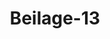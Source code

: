 ---  
schema: default  
title: Beilage-13  
organization: Team Charlie  
notes: "<p>Description</p><p>rotokoll

der in Folge des 30. Art. der Elbeschifffahrts=Acte vom 23. Juni 1821 in

Hamburg versammelten

Revisionscommission.

Die nachbenannten Bevollmächtigten

für Oesterreich:

der Kaiserlich=Königliche wirkliche Gubernialrath und Beisitzer des verstärkten ständischen

Ausschusses im Königreiche Böhmen, Johann Wenzel Ritter von Böhm, Inhaber

des K. K. Civil=Ehrenkreuzes, und Ritter des Großherzoglich=Toscanischen St. Joseph

Ordens, und

der Kaiserlich=Königliche Rath und Generalconsul Joseph Eichhoff;

für Preussen:

der Königliche Geheime Regierungsrath Carl Christian Mauve, Ritter des Königlich

Preussischen rothen Adlerordens dritter Classe;

für Sachsen:

der Königliche Geheime Finanzrath Günther von Bünau, Ritter des Königlich=Sächsischen

Civilverdienst= und des K. K. Oesterreichischen Leopold=Ordens;

für Hannover:

der Königliche Geheime Legationsrath Johann Friedrich Albrecht von Duve, Ritter des

Königlich=Hannöverischen Guelphen=Ordens, Minister=Resident bei den freien und

Hansestädten und Generalconsul zu Hamburg, und

der Königliche Regierungsrath Wilhelm Philipp Rudolph Rumann;

für Dänemark:

der Königliche Geheime Legationsrath Johann Georg Rist, Ritter des Königlich=Dänischen

Danebrog=Ordens, und Danebrogsmann;

für Mecklenburg:

der Großherzogliche wirkliche Geheime Kammerrath Joach. Christ. Steinfeld, des Kaiser

lich=Oesterreichischen Leopold=, des Königlich=Hannöverischen Guelphen= und des Kö=

niglich=Schwedischen Nordstern= und Wasa=Ordens Ritter;für Anhalt=Bernburg:

der Königlich=Sächsische Geheime Finanzrath Günther von Bünau rc. rc.;

für Anhalt=Cöthen:

der Herzogliche Landkammerrat

August Ludwig von Behr;

für Anhalt=Dessau:

der Königlich=Sächsische Geheime Finanzrath Günther von Bünau rc. rc.;

für Hamburg:

der Senator Christian Nicolaus Pehmöller

sind über folgende ergänzende Bestimmungen zur Elbeschifffahrts=Acte übereingekommen:</p><p>§.1</p><p>(ad Art. 8.)

Die dem Art. 8 der Elbeschifffahrts=Acte anliegende Gewichtstabelle ist in der Art be=

richtigt, wie sie sub lit. A gegenwärtigem Protokolle zur alleinigen Anwendung beiliegt.</p><p>§.2</p><p>(ad Art. 9.)

Die dem Art. 9 der Elbeschifffahrts=Acte sub num. 2 beigefügte Tabelle, aus wel=

cher die streckenweise Vertheilung des Tarifsatzes ersichtlich war, ist in der Anlage lit. B

ergänzt.</p><p>§.3</p><p>(ad Art. 9.)

Transitirende Schiffe können an dem ersten Erhebungsamte die Gebühren für die

ganze Strecke eines jeden Uferstaates entrichten.</p><p>§.4</p><p>(ad Art. 10.)

Der Art. 10 der Elbeacte ist modificirt, wie folgt:

Auf ein Viertheil des Elbezolles werden nachstehende Artikel ermäsiget:

Ambose, Anker, Asche (unausgelaugte), Bier (mit Ausnahme des fremden), Blei,

Bleierz, Bohnen, Bolus, Bomben, Borsten (Schweins=), Drath (eisern), Eisenblech

ohne Unterschied, Eisen (gegossenes), Erbsen, Erz, Geflügel, Gerste, Glas ohne

Unterschied, Glasgalle, Graupen, Gries und Grütze von allen Getreidearten, Guß

Eisenwaaren (grobe), Hafer, Hirse, Holzkohlen, Hornspitzen und Hornplatten

(unverarbeitete), Kanonen, Kienruß, Knoppern, Korn (Roggen), Kreide (weisse,

schwarze, rothe), Kümmel, Kugeln (eiserne), Lafetten, Linsen, Lohrinde (Borken),

Marmor (roher), Mehl (aller Getreidearten), metallische Mineralerde, Mineralwasser,Mörser (Bomben), Münzkrätze, eiserne Nägel (gegossene), Ocker, Oelkuchen,

Pech, Platten (marmorne und dergleichen) Rindshörner und Füsse, Rothstein, Saamen

aller Art, als: Anis, Fenchel, Hanf, Rübsaamen rc. Salz (Küchen=See= und

Stein=), Sauerkraut, Schleif= oder Wetzsteine (feine), Spelz, Stangeneisen (geschmie=

detes), Theer, Trippel, Wachholderbeeren, Weitzen, Wicken.

Auf ein Fünftheil der Gebühr:

Gröbere Böttcher= und andere Holzwaaren, als: Leitern, Mulden, Schaufeln, Schwin

gen und dergleichen Feldgeräthe, so wie die gröberen Korbsorten zu Fastagen von Baum

wurzeln rc., leere Fässer, Kisten und Tonnen, Früchte (gedörrte, Back

obst), Hagebutten (gedörrte).

Auf ein Zehntheil:

Bau= und Nutzholz, Blut (von Schlachtvieh), Butter und Käse (frische), Eier,

Eisen (altes), Knochen, Laugenfluß, Milch, Schmelztiegel aller Art, Steinge

schirr (gemeines), Töpferwaare.

Auf ein Zwanzigtheil:

Braunkohle, Brennholz, Busch aller Art, Cichorienwurzel, Eicheln, Faschinen,

Früchte (frische, Obst), Gemüse (frisches), Gras und Heu, Gips, Kalk, Rüsse aller

Art, Rohr (Dach=Schilf= und Stuhl=), Seegras, Stroh, Torf, Weintrauben,

Wellen (Brandbusch), Wurzeln (eßbare).

Auf ein Vierzigtheil:

Alaun= und Vitriolstein, Asche (ausgelaugte), Drusen (Trester), Dünger, als:

Mist, Mergel, Stoppeln u. s. w., Floßgeräthe (rückgehende), Galmeistein, Glas

und Topfscherben, Kalkstein, Kufen, Rinnen und Tröge rc. von Stein, Kies

(gemeiner Stein-), Leinpferde (zu Wasser rückgehende), Mörtel von Ziegel und Tuff

stein (Traß), Mühlsteine, Pfeifenerde, Pflastersteine, Sand, Sand= und Bruchsteine aller

Art, Schiefer (Dach=), Steinkohlen, Thon, Töpfer= und Walkererde, Tuffstein, Ziegel

(gebrannte und Luft=), Ziegelcement.</p><p>§.5</p><p>(ad Art. 10.)

Die im Manifeste nicht verzeichneten Reise=Victualien der Schiffer sind in verhält=

nißmäsiger Quantität ganz abgabenfrei. Bei Bestimmung der Quantität soll mit der bil=ligsten Umsicht nach der Länge der Reise, der Stärke der Bemannung rc. rc. verfahren, und

dem gemäß das Nähere von den Regierungen an die Zollämter erlassen werden.</p><p>§.6</p><p>(ad Art. 10.)

Die zum Verdeck eines Fahrzeuges einmal ein= und zugerichteten Bretter sind, da sie

zu dem Schiffsgeräthe gehören, zollfrei. In Ermangelung solcher, sind von Entrichtung

des Elbezolles befreit, die zur Bedeckung der Ladung nöthigen losen Bretter, und zwar:

1) bei Schiffen unter 10 Last Ladungsfähigkeit

1 Schock.

2) -

von 10 bis 25 Last

3) -

25 bis 45 Last

4) -

45 und mehr Last</p><p>§.7</p><p>(ad Art. 11.)

Der Art. 11 der Elbeacte ist modificirt, wie folgt:

Die Abgabe von den Fahrzeugen, oder die Recognitionsgebühr, wird nach vier Clas=

sen, und nach dem unter lit. C beigeschlossenen Tarif erhoben.

Dieselbe beträgt für die ganze Stromlänge von der 1. Classe unter 10 Hamburger

Last der Ladungsfähigkeit (die Last zu 4000 Pfund)

3 Rthlr 4 ggr.

8

von der 2. Classe von 10 bis 25 Last

von der 3. Classe von 25 bis 45 Last

12 =

von der 4. Classe von 45 Last und darüber

16

Unbeladene Fahrzeuge zahlen allenthalben ein Viertheil vorstehender Taxe.</p><p>§.8</p><p>(ad Art. 11.)

Zum Behuf der Entrichtung der Recognitionsgebühr sollen die Elbeschiffe künftig gleich

förmig vermessen und mit gehörigen Documenten hierüber nach dem Formular lit. D

versehen seyn.</p><p>§.9</p><p>(ad Art. 11.)

Bei Entrichtung der Recognitionsgebühr sollen die Schiffe als leer betrachtet werden

und nur ein Viertheil der durch den Art 11 der Elbeacte festgesetzten Gebühr zahlen,

wenn die Ladung folgende Centnerzahl nicht übersteigt:bei der ersten Classe

= = zweiten=

dritten

vierten</p><p>§.10</p><p>Von Entrichtung der Recognitionsgebühr sind gänzlich befreit:

a) die das Hauptschiff nur auf kurzen Strecken zur Ueberwindung örtlicher Hin

dernisse begleitenden Leichter=Kähne,

b) kleine Kähne und Anhänge, die zu einem Hauptschiffe gehören, und nicht zum

Waarentransport dienen.</p><p>§.11</p><p>(ad Art. 11.)

Reisende und deren Reisegepäck sind zollfrei; von Schiffen aber, welche nur Reisende

und ihr Gepäck führen, soll die volle Recognitionsgebühr erhoben werden.</p><p>§.12</p><p>(ad Art. 17.)

Das sub lit. E anliegende Schema zu einem Manifeste soll künftig auf der Elbe

allgemein als Norm dienen.</p><p>§.13</p><p>(ad Art. 30.)

Die nächste Revisionscommission wird sich am 1. Mai 1828 in Dresden versammeln.</p><p>§.14</p><p>(ad Art. 31.)

In so weit durch gegenwärtiges Protokoll keine Abänderungen ausgesprochen sind, hat

es bei den Bestimmungen der Elbeschifffahrts=Acte sein alleiniges Bewenden.</p><p>§.15</p><p>(ad Art. 32.)

Diese Bestimmungen sollen mit dem 1. Januar 1825 auf allen Puncten der Elbe in

volle Wirksamkeit gesetzt, und zu dem Zwecke durch den Druck öffentlich bekannt gemacht,

auch allen betreffenden Behörden mitgetheilt werden.Zu Urkund dessen haben die oben genannten Bevollmächtigten das gegenwärtige Pro

tokoll unterzeichnet und mit ihren Wappen besiegelt.

Geschehen zu Hamburg am 18. September 1824.

Johann Wenzel Ritter von Böhm.

(L. S.)

Joseph Eichhoff.

(L. S.)

Carl Christian Mauve.

(L. S.)

(L. S.)

Günther von Bünau für Sachsen.

Johann Friedrich Albrecht von Duve.

(L. S.)

(L. S.)

Wilhelm Philipp Rudolph Rumann.

Johann Georg Rist.

(L. S.)

Joach. Christ. Steinfeld.

(L. S.)

Günther von Bünau für Anhalt=Bernburg.

(L. S.)

August Ludwig von Behr.

(L. S.)

Günther von Bünau für Anhalt=Dessau.

(L. S.)

Christian Nicolaus Pehmöller.

(L. S.)</p>"  
resources:  
- format: png  
  name: Page78[0].png  
  url: ../../Protokolle_BV_18_1826/Beilage-13/Page78[0].png  
- format: png  
  name: Page79[0-1-2-3-4].png  
  url: ../../Protokolle_BV_18_1826/Beilage-13/Page79[0-1-2-3-4].png  
- format: png  
  name: Page80[4-5].png  
  url: ../../Protokolle_BV_18_1826/Beilage-13/Page80[4-5].png  
- format: png  
  name: Page81[5-6-7-8-9].png  
  url: ../../Protokolle_BV_18_1826/Beilage-13/Page81[5-6-7-8-9].png  
- format: png  
  name: Page82[9-10-11-12-13-14-15].png  
  url: ../../Protokolle_BV_18_1826/Beilage-13/Page82[9-10-11-12-13-14-15].png  
- format: png  
  name: Page83[15].png  
  url: ../../Protokolle_BV_18_1826/Beilage-13/Page83[15].png  
category:   
  - Protokolle_BV_18_1826  
maintainer: Tao Luo  
maintainer_email: t.luo.21@abdn.ac.uk  
---